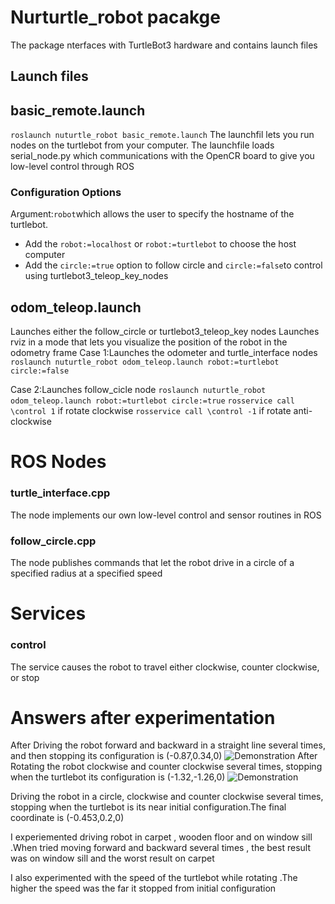 # Nurturtle_robot pacakge 
The package nterfaces with TurtleBot3 hardware and contains launch files

## Launch files

## basic_remote.launch
`roslaunch nuturtle_robot basic_remote.launch` 
The launchfil lets you run nodes on the turtlebot from your computer.
The launchfile loads serial_node.py which communications with the OpenCR board to give you low-level control through ROS


### Configuration Options
Argument:`robot`which allows the user to specify the hostname of the turtlebot.
- Add the `robot:=localhost` or  `robot:=turtlebot` to choose the host computer
- Add the `circle:=true` option to follow circle and `circle:=false`to control using turtlebot3_teleop_key_nodes

## odom_teleop.launch
Launches either the follow_circle or turtlebot3_teleop_key nodes
Launches rviz in a mode that lets you visualize the position of the robot in the odometry frame
Case 1:Launches the odometer and turtle_interface nodes
`roslaunch nuturtle_robot odom_teleop.launch robot:=turtlebot circle:=false`

Case 2:Launches follow_cicle  node
`roslaunch nuturtle_robot odom_teleop.launch robot:=turtlebot circle:=true`
`rosservice call \control 1` if rotate clockwise 
`rosservice call \control -1` if rotate anti-clockwise 


# ROS Nodes 

### turtle_interface.cpp 
The node implements our own low-level control and sensor routines in ROS

### follow_circle.cpp 
The node publishes commands that let the robot drive in a circle of a specified radius at a specified speed


# Services 
### control 
The service causes the robot to travel either clockwise, counter clockwise, or stop



# Answers after experimentation 

After Driving the robot forward and backward in a straight line several times, and then stopping its configuration is (-0.87,0.34,0)
![Demonstration](https://github.com/ME495-Navigation/assignment-ashleetiw/blob/main/nuturtle_robot/forward_turtlebot.gif)
After Rotating the robot clockwise and counter clockwise several times, stopping when the turtlebot its configuration is (-1.32,-1.26,0)
![Demonstration](https://github.com/ME495-Navigation/assignment-ashleetiw/blob/main/nuturtle_robot/rotate_turtlebot.gif)

Driving the robot in a circle, clockwise and counter clockwise several times, stopping when the turtlebot is its  near initial configuration.The final coordinate is (-0.453,0.2,0)


I experiemented driving robot in carpet , wooden floor and on window sill .When tried moving forward and backward several times , the best result was on window sill and the worst result on carpet

I also experimented with the speed of the turtlebot while rotating .The higher the speed was the far it stopped from initial configuration 


